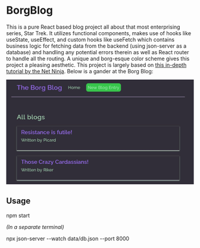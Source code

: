 # BorgBlog

This is a pure React based blog project all about that most enterprising series, Star Trek. It utilizes functional components, makes use of hooks like useState, useEffect, and custom hooks like useFetch which contains business logic for fetching data from the backend (using json-server as a database) and handling any potential errors therein as well as React router to handle all the routing. A unique and borg-esque color scheme gives this project a pleasing aesthetic. This project is largely based on [this in-depth tutorial by the Net Ninja](https://www.youtube.com/watch?v=Jl4q2cccwf0&list=PL4cUxeGkcC9gZD-Tvwfod2gaISzfRiP9d&index=20&ab_channel=TheNetNinja). Below is a gander at the Borg Blog:

![BorgBlog Screenshot](BorgBlog.JPG)

## Usage

npm start

*(In a separate terminal)*

npx json-server --watch data/db.json --port 8000